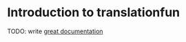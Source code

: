 # Introduction to translationfun

TODO: write [great documentation](http://jacobian.org/writing/great-documentation/what-to-write/)
